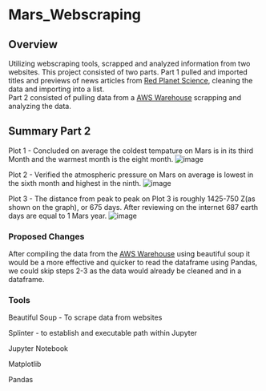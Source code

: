# Mars_Webscraping

## Overview
Utilizing webscraping tools, scrapped and analyzed information from two websites.  This project consisted of two parts.
Part 1 pulled and imported titles and previews of news articles from [Red Planet Science](https://redplanetscience.com/), cleaning the data and importing into a list.  
Part 2 consisted of pulling data from a [AWS Warehouse](https://data-class-mars-challenge.s3.amazonaws.com/Mars/index.html) scrapping and analyzing the data.

## Summary Part 2
Plot 1 - Concluded on average the coldest tempature on Mars is in its third Month and the warmest month is the eight month.
![image](https://user-images.githubusercontent.com/109490755/229853492-276d8b44-1c8e-4af6-a0a0-6e2400c0a7e3.png)

Plot 2 - Verified the atmospheric pressure on Mars on average is lowest in the sixth month and highest in the ninth.
![image](https://user-images.githubusercontent.com/109490755/229853359-044292eb-84d9-4eab-9d6a-288555600e0a.png)

Plot 3 - The distance from peak to peak on Plot 3 is roughly 1425-750 Z(as shown on the graph), or 675 days. After reviewing on the internet 687 earth days are equal to 1 Mars year.
![image](https://user-images.githubusercontent.com/109490755/229853296-1dd36496-ce7d-41ef-a666-abb92131a38b.png)



### Proposed Changes

After compiling the data from the [AWS Warehouse](https://data-class-mars-challenge.s3.amazonaws.com/Mars/index.html) using beautiful soup it would be a more effective and quicker to read the dataframe using Pandas,  we could skip steps 2-3 as the data would already be cleaned and in a dataframe.

### Tools

Beautiful Soup - To scrape data from websites

Splinter - to establish and executable path within Jupyter

Jupyter Notebook

Matplotlib

Pandas
